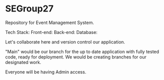 # SEGroup27
Repository for Event Management System. 

Tech Stack:
  Front-end: 
  Back-end:
  Database:

Let's collaborate here and version control our application. 

"Main" would be our branch for the up to date application with fully tested code, ready for deployment. We would be creating branches for our designated work.

Everyone will be having Admin access.
